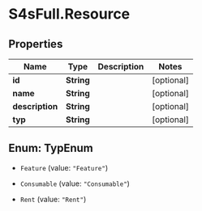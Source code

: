 # S4sFull.Resource

## Properties
Name | Type | Description | Notes
------------ | ------------- | ------------- | -------------
**id** | **String** |  | [optional] 
**name** | **String** |  | [optional] 
**description** | **String** |  | [optional] 
**typ** | **String** |  | [optional] 


<a name="TypEnum"></a>
## Enum: TypEnum


* `Feature` (value: `"Feature"`)

* `Consumable` (value: `"Consumable"`)

* `Rent` (value: `"Rent"`)




